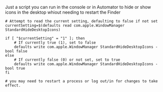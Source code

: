 Just a script you can run in the console or in Automator to hide or show icons in the desktop whiout needing to restart the Finder

```
# Attempt to read the current setting, defaulting to false if not set
currentSetting=$(defaults read com.apple.WindowManager StandardHideDesktopIcons)

if [ "$currentSetting" = "1" ]; then
    # If currently true (1), set to false
    defaults write com.apple.WindowManager StandardHideDesktopIcons -bool false
else
    # If currently false (0) or not set, set to true
    defaults write com.apple.WindowManager StandardHideDesktopIcons -bool true
fi

# you may need to restart a process or log out/in for changes to take effect.
```
